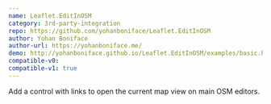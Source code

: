```yaml
---
name: Leaflet.EditInOSM
category: 3rd-party-integration
repo: https://github.com/yohanboniface/Leaflet.EditInOSM
author: Yohan Boniface
author-url: https://yohanboniface.me/
demo: http://yohanboniface.github.io/Leaflet.EditInOSM/examples/basic.html
compatible-v0:
compatible-v1: true
---
```


Add a control with links to open the current map view on main OSM editors.
